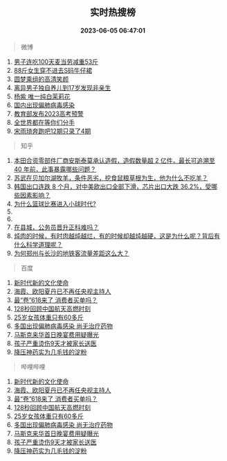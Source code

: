 <div align="center"><h2>实时热搜榜</h2><h4>2023-06-05 06:47:01</h4></div>

> 微博  

1. [男子连吃100天麦当劳减重53斤](https://s.weibo.com/weibo?q=%23%E7%94%B7%E5%AD%90%E8%BF%9E%E5%90%83100%E5%A4%A9%E9%BA%A6%E5%BD%93%E5%8A%B3%E5%87%8F%E9%87%8D53%E6%96%A4%23&t=31&band_rank=1&Refer=top)<br />
2. [88斤女生穿不进去S码牛仔裙](https://s.weibo.com/weibo?q=%2388%E6%96%A4%E5%A5%B3%E7%94%9F%E7%A9%BF%E4%B8%8D%E8%BF%9B%E5%8E%BBS%E7%A0%81%E7%89%9B%E4%BB%94%E8%A3%99%23&t=31&band_rank=2&Refer=top)<br />
3. [圆梦乘组的高清笑颜](https://s.weibo.com/weibo?q=%23%E5%9C%86%E6%A2%A6%E4%B9%98%E7%BB%84%E7%9A%84%E9%AB%98%E6%B8%85%E7%AC%91%E9%A2%9C%23&t=31&band_rank=3&Refer=top)<br />
4. [离异男子独自养儿到17岁发现非亲生](https://s.weibo.com/weibo?q=%23%E7%A6%BB%E5%BC%82%E7%94%B7%E5%AD%90%E7%8B%AC%E8%87%AA%E5%85%BB%E5%84%BF%E5%88%B017%E5%B2%81%E5%8F%91%E7%8E%B0%E9%9D%9E%E4%BA%B2%E7%94%9F%23&t=31&band_rank=4&Refer=top)<br />
5. [杨紫 唯一纯白茉莉花](https://s.weibo.com/weibo?q=%E6%9D%A8%E7%B4%AB%20%E5%94%AF%E4%B8%80%E7%BA%AF%E7%99%BD%E8%8C%89%E8%8E%89%E8%8A%B1&t=31&band_rank=5&Refer=top)<br />
6. [国内出现偏肺病毒感染](https://s.weibo.com/weibo?q=%23%E5%9B%BD%E5%86%85%E5%87%BA%E7%8E%B0%E5%81%8F%E8%82%BA%E7%97%85%E6%AF%92%E6%84%9F%E6%9F%93%23&t=31&band_rank=6&Refer=top)<br />
7. [教育部发布2023高考预警](https://s.weibo.com/weibo?q=%23%E6%95%99%E8%82%B2%E9%83%A8%E5%8F%91%E5%B8%832023%E9%AB%98%E8%80%83%E9%A2%84%E8%AD%A6%23&t=31&band_rank=7&Refer=top)<br />
8. [全世界都在等你们分手](https://s.weibo.com/weibo?q=%E5%85%A8%E4%B8%96%E7%95%8C%E9%83%BD%E5%9C%A8%E7%AD%89%E4%BD%A0%E4%BB%AC%E5%88%86%E6%89%8B&t=31&band_rank=8&Refer=top)<br />
9. [宋雨琦奔跑吧12期只录了4期](https://s.weibo.com/weibo?q=%23%E5%AE%8B%E9%9B%A8%E7%90%A6%E5%A5%94%E8%B7%91%E5%90%A712%E6%9C%9F%E5%8F%AA%E5%BD%95%E4%BA%864%E6%9C%9F%23&t=31&band_rank=9&Refer=top)<br />

> 知乎  

1. [本田合资零部件厂商安斯泰莫承认造假，造假数量超 2 亿件，最长可追溯至 40 年前，此事暴露哪些问题？](https://www.zhihu.com/question/602979872)<br />
2. [苏武在贝加尔湖牧羊，条件恶劣，挖食鼠粮草根为生，他为什么不吃羊？](https://www.zhihu.com/question/25483987)<br />
3. [韩国出口连跌 8 个月，对中美欧出口全部下滑，芯片出口大跌 36.2%，受哪些因素影响？](https://www.zhihu.com/question/604222429)<br />
4. [为什么篮球比赛进入小球时代?](https://www.zhihu.com/question/603469936)<br />
5. []()<br />
6. []()<br />
7. [在县城，公务员晋升正科难吗？](https://www.zhihu.com/question/597393632)<br />
8. [炖肉的时候，有时肉越炖越烂，有的时候却越炖越硬，这是为什么呢？背后有什么科学道理呢？](https://www.zhihu.com/question/507310446)<br />
9. [为何郑州与长沙的地铁客流量差距这么大？](https://www.zhihu.com/question/603935230)<br />

> 百度  

1. [新时代新的文化使命](https://www.baidu.com/s?wd=%E6%96%B0%E6%97%B6%E4%BB%A3%E6%96%B0%E7%9A%84%E6%96%87%E5%8C%96%E4%BD%BF%E5%91%BD&sa=fyb_news&rsv_dl=fyb_news)<br />
2. [海霞、欧阳夏丹已不再任央视主持人](https://www.baidu.com/s?wd=%E6%B5%B7%E9%9C%9E%E3%80%81%E6%AC%A7%E9%98%B3%E5%A4%8F%E4%B8%B9%E5%B7%B2%E4%B8%8D%E5%86%8D%E4%BB%BB%E5%A4%AE%E8%A7%86%E4%B8%BB%E6%8C%81%E4%BA%BA&sa=fyb_news&rsv_dl=fyb_news)<br />
3. [最“卷”618来了 消费者买单吗？](https://www.baidu.com/s?wd=%E6%9C%80%E2%80%9C%E5%8D%B7%E2%80%9D618%E6%9D%A5%E4%BA%86+%E6%B6%88%E8%B4%B9%E8%80%85%E4%B9%B0%E5%8D%95%E5%90%97%EF%BC%9F&sa=fyb_news&rsv_dl=fyb_news)<br />
4. [128秒回顾中国航天高燃时刻](https://www.baidu.com/s?wd=128%E7%A7%92%E5%9B%9E%E9%A1%BE%E4%B8%AD%E5%9B%BD%E8%88%AA%E5%A4%A9%E9%AB%98%E7%87%83%E6%97%B6%E5%88%BB&sa=fyb_news&rsv_dl=fyb_news)<br />
5. [25岁女孩体重只有60多斤](https://www.baidu.com/s?wd=25%E5%B2%81%E5%A5%B3%E5%AD%A9%E4%BD%93%E9%87%8D%E5%8F%AA%E6%9C%8960%E5%A4%9A%E6%96%A4&sa=fyb_news&rsv_dl=fyb_news)<br />
6. [多国出现偏肺病毒感染 尚无治疗药物](https://www.baidu.com/s?wd=%E5%A4%9A%E5%9B%BD%E5%87%BA%E7%8E%B0%E5%81%8F%E8%82%BA%E7%97%85%E6%AF%92%E6%84%9F%E6%9F%93+%E5%B0%9A%E6%97%A0%E6%B2%BB%E7%96%97%E8%8D%AF%E7%89%A9&sa=fyb_news&rsv_dl=fyb_news)<br />
7. [马斯克来华首日晚宴费用疑曝光](https://www.baidu.com/s?wd=%E9%A9%AC%E6%96%AF%E5%85%8B%E6%9D%A5%E5%8D%8E%E9%A6%96%E6%97%A5%E6%99%9A%E5%AE%B4%E8%B4%B9%E7%94%A8%E7%96%91%E6%9B%9D%E5%85%89&sa=fyb_news&rsv_dl=fyb_news)<br />
8. [孩子严重烫伤9天才被家长送医](https://www.baidu.com/s?wd=%E5%AD%A9%E5%AD%90%E4%B8%A5%E9%87%8D%E7%83%AB%E4%BC%A49%E5%A4%A9%E6%89%8D%E8%A2%AB%E5%AE%B6%E9%95%BF%E9%80%81%E5%8C%BB&sa=fyb_news&rsv_dl=fyb_news)<br />
9. [降压神药实为几毛钱的淀粉](https://www.baidu.com/s?wd=%E9%99%8D%E5%8E%8B%E7%A5%9E%E8%8D%AF%E5%AE%9E%E4%B8%BA%E5%87%A0%E6%AF%9B%E9%92%B1%E7%9A%84%E6%B7%80%E7%B2%89&sa=fyb_news&rsv_dl=fyb_news)<br />

> 哔哩哔哩  

1. [新时代新的文化使命](https://www.baidu.com/s?wd=%E6%96%B0%E6%97%B6%E4%BB%A3%E6%96%B0%E7%9A%84%E6%96%87%E5%8C%96%E4%BD%BF%E5%91%BD&sa=fyb_news&rsv_dl=fyb_news)<br />
2. [海霞、欧阳夏丹已不再任央视主持人](https://www.baidu.com/s?wd=%E6%B5%B7%E9%9C%9E%E3%80%81%E6%AC%A7%E9%98%B3%E5%A4%8F%E4%B8%B9%E5%B7%B2%E4%B8%8D%E5%86%8D%E4%BB%BB%E5%A4%AE%E8%A7%86%E4%B8%BB%E6%8C%81%E4%BA%BA&sa=fyb_news&rsv_dl=fyb_news)<br />
3. [最“卷”618来了 消费者买单吗？](https://www.baidu.com/s?wd=%E6%9C%80%E2%80%9C%E5%8D%B7%E2%80%9D618%E6%9D%A5%E4%BA%86+%E6%B6%88%E8%B4%B9%E8%80%85%E4%B9%B0%E5%8D%95%E5%90%97%EF%BC%9F&sa=fyb_news&rsv_dl=fyb_news)<br />
4. [128秒回顾中国航天高燃时刻](https://www.baidu.com/s?wd=128%E7%A7%92%E5%9B%9E%E9%A1%BE%E4%B8%AD%E5%9B%BD%E8%88%AA%E5%A4%A9%E9%AB%98%E7%87%83%E6%97%B6%E5%88%BB&sa=fyb_news&rsv_dl=fyb_news)<br />
5. [25岁女孩体重只有60多斤](https://www.baidu.com/s?wd=25%E5%B2%81%E5%A5%B3%E5%AD%A9%E4%BD%93%E9%87%8D%E5%8F%AA%E6%9C%8960%E5%A4%9A%E6%96%A4&sa=fyb_news&rsv_dl=fyb_news)<br />
6. [多国出现偏肺病毒感染 尚无治疗药物](https://www.baidu.com/s?wd=%E5%A4%9A%E5%9B%BD%E5%87%BA%E7%8E%B0%E5%81%8F%E8%82%BA%E7%97%85%E6%AF%92%E6%84%9F%E6%9F%93+%E5%B0%9A%E6%97%A0%E6%B2%BB%E7%96%97%E8%8D%AF%E7%89%A9&sa=fyb_news&rsv_dl=fyb_news)<br />
7. [马斯克来华首日晚宴费用疑曝光](https://www.baidu.com/s?wd=%E9%A9%AC%E6%96%AF%E5%85%8B%E6%9D%A5%E5%8D%8E%E9%A6%96%E6%97%A5%E6%99%9A%E5%AE%B4%E8%B4%B9%E7%94%A8%E7%96%91%E6%9B%9D%E5%85%89&sa=fyb_news&rsv_dl=fyb_news)<br />
8. [孩子严重烫伤9天才被家长送医](https://www.baidu.com/s?wd=%E5%AD%A9%E5%AD%90%E4%B8%A5%E9%87%8D%E7%83%AB%E4%BC%A49%E5%A4%A9%E6%89%8D%E8%A2%AB%E5%AE%B6%E9%95%BF%E9%80%81%E5%8C%BB&sa=fyb_news&rsv_dl=fyb_news)<br />
9. [降压神药实为几毛钱的淀粉](https://www.baidu.com/s?wd=%E9%99%8D%E5%8E%8B%E7%A5%9E%E8%8D%AF%E5%AE%9E%E4%B8%BA%E5%87%A0%E6%AF%9B%E9%92%B1%E7%9A%84%E6%B7%80%E7%B2%89&sa=fyb_news&rsv_dl=fyb_news)<br />
